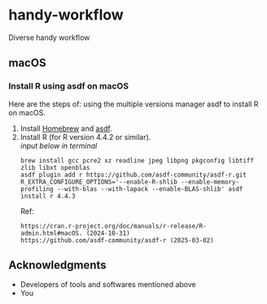 # handy-workflow
Diverse handy workflow

## macOS

### Install R using asdf on macOS

Here are the steps of: using the multiple versions manager asdf to install R on macOS.

1. Install [Homebrew](https://brew.sh/) and [asdf](https://asdf-vm.com/guide/getting-started.html).  
2. Install R (for R version 4.4.2 or similar).  
   *input below in terminal*
   ```
   brew install gcc pcre2 xz readline jpeg libpng pkgconfig libtiff zlib libxt openblas
   asdf plugin add r https://github.com/asdf-community/asdf-r.git
   R_EXTRA_CONFIGURE_OPTIONS='--enable-R-shlib --enable-memory-profiling --with-blas --with-lapack --enable-BLAS-shlib' asdf install r 4.4.3
   ```
   Ref:
   ```
   https://cran.r-project.org/doc/manuals/r-release/R-admin.html#macOS. (2024-10-31)
   https://github.com/asdf-community/asdf-r (2025-03-02)
   ```


## Acknowledgments
  - Developers of tools and softwares mentioned above
  - You

